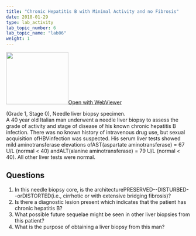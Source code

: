 ```yaml
---
title: "Chronic Hepatitis B with Minimal Activity and no Fibrosis"
date: 2018-01-29
type: lab_activity
lab_topic_number: 6
lab_topic_name: "lab06"
weight: 1
---
```

<div class="entrybody">
<div class="thumbnail"><a href="https://pathologylab.ctl.columbia.edu/slides/slideLiver_Path_01/" target="_blank"><img alt="" src="/assets/images/slide_liverpath01.jpg" width="170" height="143" class="mt-image-left"></a><a href="https://pathologylab.ctl.columbia.edu/slides/slideLiver_Path_01/" target="_blank">Open with WebViewer</a></div>

<p>(Grade 1, Stage 0), Needle liver biopsy specimen.<br>
A 40 year old Italian man underwent a needle liver biopsy to assess the grade of activity and stage of disease of his known chronic hepatitis B infection. There was no known history of intravenous drug use, but sexual acquisition of<span class="caps">HBV</span>infection was suspected. His serum liver tests showed mild aminotransferase elevations of<span class="caps">AST</span>(aspartate aminotransferase) = 67 U/L (normal &lt; 40) and<span class="caps">ALT</span>(alanine aminotransferase) = 79 U/L (normal &lt; 40). All other liver tests were normal.<br clear="all"></p>

<h2>Questions</h2>


<ol>
<li>In this needle biopsy core, is the architecture<span class="caps">PRESERVED</span>--DISTURBED--or<span class="caps">DISTORTED</span>(i.e., cirrhotic or with extensive bridging fibrosis)?</li>
<li> Is there a diagnostic lesion present which indicates that the patient has chronic hepatitis B?</li>
<li> What possible future sequelae might be seen in other liver biopsies from this patient?</li>
<li> What is the purpose of obtaining a liver biopsy from this man?</li>
</ol>


						
</div>
